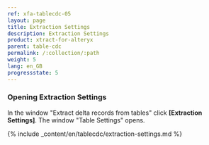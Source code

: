 ```yaml
---
ref: xfa-tablecdc-05
layout: page
title: Extraction Settings 
description: Extraction Settings
product: xtract-for-alteryx
parent: table-cdc
permalink: /:collection/:path
weight: 5
lang: en_GB
progressstate: 5
---
```


### Opening Extraction Settings
In the window "Extract delta records from tables" click **[Extraction Settings]**. The window "Table Settings" opens. 

{% include _content/en/tablecdc/extraction-settings.md  %}
